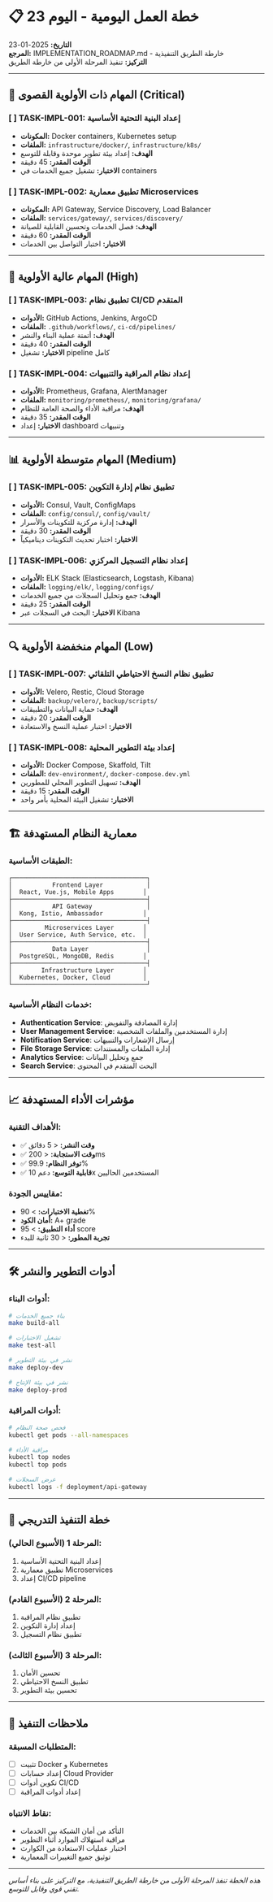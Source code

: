 # 📋 خطة العمل اليومية - اليوم 23
**التاريخ:** 2025-01-23  
**المرجع:** IMPLEMENTATION_ROADMAP.md - خارطة الطريق التنفيذية  
**التركيز:** تنفيذ المرحلة الأولى من خارطة الطريق

---

## 🎯 المهام ذات الأولوية القصوى (Critical)

### [ ] TASK-IMPL-001: إعداد البنية التحتية الأساسية
- **المكونات:** Docker containers, Kubernetes setup
- **الملفات:** `infrastructure/docker/`, `infrastructure/k8s/`
- **الهدف:** إعداد بيئة تطوير موحدة وقابلة للتوسع
- **الوقت المقدر:** 45 دقيقة
- **الاختبار:** تشغيل جميع الخدمات في containers

### [ ] TASK-IMPL-002: تطبيق معمارية Microservices
- **المكونات:** API Gateway, Service Discovery, Load Balancer
- **الملفات:** `services/gateway/`, `services/discovery/`
- **الهدف:** فصل الخدمات وتحسين القابلية للصيانة
- **الوقت المقدر:** 60 دقيقة
- **الاختبار:** اختبار التواصل بين الخدمات

---

## 🔧 المهام عالية الأولوية (High)

### [ ] TASK-IMPL-003: تطبيق نظام CI/CD المتقدم
- **الأدوات:** GitHub Actions, Jenkins, ArgoCD
- **الملفات:** `.github/workflows/`, `ci-cd/pipelines/`
- **الهدف:** أتمتة عملية البناء والنشر
- **الوقت المقدر:** 40 دقيقة
- **الاختبار:** تشغيل pipeline كامل

### [ ] TASK-IMPL-004: إعداد نظام المراقبة والتنبيهات
- **الأدوات:** Prometheus, Grafana, AlertManager
- **الملفات:** `monitoring/prometheus/`, `monitoring/grafana/`
- **الهدف:** مراقبة الأداء والصحة العامة للنظام
- **الوقت المقدر:** 35 دقيقة
- **الاختبار:** إعداد dashboard وتنبيهات

---

## 📊 المهام متوسطة الأولوية (Medium)

### [ ] TASK-IMPL-005: تطبيق نظام إدارة التكوين
- **الأدوات:** Consul, Vault, ConfigMaps
- **الملفات:** `config/consul/`, `config/vault/`
- **الهدف:** إدارة مركزية للتكوينات والأسرار
- **الوقت المقدر:** 30 دقيقة
- **الاختبار:** اختبار تحديث التكوينات ديناميكياً

### [ ] TASK-IMPL-006: إعداد نظام التسجيل المركزي
- **الأدوات:** ELK Stack (Elasticsearch, Logstash, Kibana)
- **الملفات:** `logging/elk/`, `logging/configs/`
- **الهدف:** جمع وتحليل السجلات من جميع الخدمات
- **الوقت المقدر:** 25 دقيقة
- **الاختبار:** البحث في السجلات عبر Kibana

---

## 🔍 المهام منخفضة الأولوية (Low)

### [ ] TASK-IMPL-007: تطبيق نظام النسخ الاحتياطي التلقائي
- **الأدوات:** Velero, Restic, Cloud Storage
- **الملفات:** `backup/velero/`, `backup/scripts/`
- **الهدف:** حماية البيانات والتطبيقات
- **الوقت المقدر:** 20 دقيقة
- **الاختبار:** اختبار عملية النسخ والاستعادة

### [ ] TASK-IMPL-008: إعداد بيئة التطوير المحلية
- **الأدوات:** Docker Compose, Skaffold, Tilt
- **الملفات:** `dev-environment/`, `docker-compose.dev.yml`
- **الهدف:** تسهيل التطوير المحلي للمطورين
- **الوقت المقدر:** 15 دقيقة
- **الاختبار:** تشغيل البيئة المحلية بأمر واحد

---

## 🏗️ معمارية النظام المستهدفة

### الطبقات الأساسية:
```
┌─────────────────────────────────────┐
│           Frontend Layer            │
│  React, Vue.js, Mobile Apps        │
├─────────────────────────────────────┤
│           API Gateway               │
│  Kong, Istio, Ambassador           │
├─────────────────────────────────────┤
│         Microservices Layer        │
│  User Service, Auth Service, etc.  │
├─────────────────────────────────────┤
│           Data Layer                │
│  PostgreSQL, MongoDB, Redis        │
├─────────────────────────────────────┤
│        Infrastructure Layer        │
│  Kubernetes, Docker, Cloud         │
└─────────────────────────────────────┘
```

### خدمات النظام الأساسية:
- **Authentication Service**: إدارة المصادقة والتفويض
- **User Management Service**: إدارة المستخدمين والملفات الشخصية
- **Notification Service**: إرسال الإشعارات والتنبيهات
- **File Storage Service**: إدارة الملفات والمستندات
- **Analytics Service**: جمع وتحليل البيانات
- **Search Service**: البحث المتقدم في المحتوى

---

## 📈 مؤشرات الأداء المستهدفة

### الأهداف التقنية:
- ✅ **وقت النشر:** < 5 دقائق
- ✅ **وقت الاستجابة:** < 200ms
- ✅ **توفر النظام:** 99.9%
- ✅ **قابلية التوسع:** دعم 10x المستخدمين الحاليين

### مقاييس الجودة:
- **تغطية الاختبارات:** > 90%
- **أمان الكود:** A+ grade
- **أداء التطبيق:** > 95 score
- **تجربة المطور:** < 30 ثانية للبدء

---

## 🛠️ أدوات التطوير والنشر

### أدوات البناء:
```bash
# بناء جميع الخدمات
make build-all

# تشغيل الاختبارات
make test-all

# نشر في بيئة التطوير
make deploy-dev

# نشر في بيئة الإنتاج
make deploy-prod
```

### أدوات المراقبة:
```bash
# فحص صحة النظام
kubectl get pods --all-namespaces

# مراقبة الأداء
kubectl top nodes
kubectl top pods

# عرض السجلات
kubectl logs -f deployment/api-gateway
```

---

## 🔄 خطة التنفيذ التدريجي

### المرحلة 1 (الأسبوع الحالي):
1. إعداد البنية التحتية الأساسية
2. تطبيق معمارية Microservices
3. إعداد CI/CD pipeline

### المرحلة 2 (الأسبوع القادم):
1. تطبيق نظام المراقبة
2. إعداد إدارة التكوين
3. تطبيق نظام التسجيل

### المرحلة 3 (الأسبوع الثالث):
1. تحسين الأمان
2. تطبيق النسخ الاحتياطي
3. تحسين بيئة التطوير

---

## 📝 ملاحظات التنفيذ

### المتطلبات المسبقة:
- [ ] تثبيت Docker و Kubernetes
- [ ] إعداد حسابات Cloud Provider
- [ ] تكوين أدوات CI/CD
- [ ] إعداد أدوات المراقبة

### نقاط الانتباه:
- التأكد من أمان الشبكة بين الخدمات
- مراقبة استهلاك الموارد أثناء التطوير
- اختبار عمليات الاستعادة من الكوارث
- توثيق جميع التغييرات المعمارية

---

*هذه الخطة تنفذ المرحلة الأولى من خارطة الطريق التنفيذية، مع التركيز على بناء أساس تقني قوي وقابل للتوسع.*